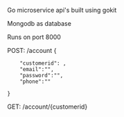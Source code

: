 
Go microservice api's built using gokit

Mongodb as database

Runs on port 8000

POST:  /account
	{
		
		"customerid": ,
		"email":"",
		"password":"",
		"phone":""

	}

GET: /account/{customerid}
	